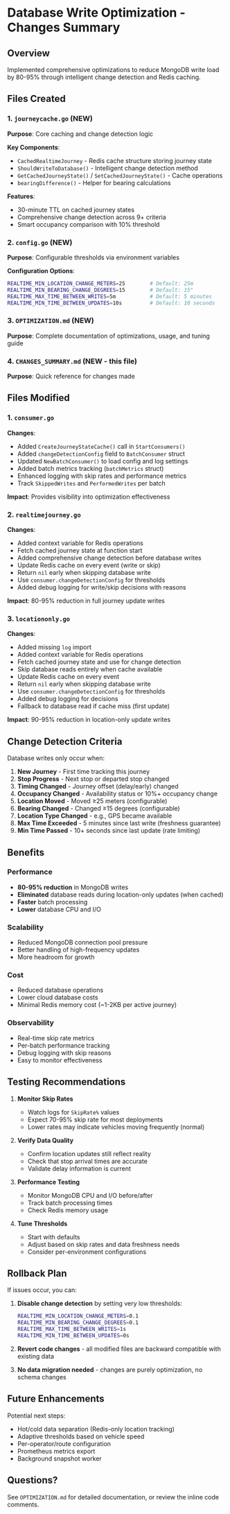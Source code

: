 # Database Write Optimization - Changes Summary

## Overview
Implemented comprehensive optimizations to reduce MongoDB write load by 80-95% through intelligent change detection and Redis caching.

## Files Created

### 1. `journeycache.go` (NEW)
**Purpose**: Core caching and change detection logic

**Key Components**:
- `CachedRealtimeJourney` - Redis cache structure storing journey state
- `ShouldWriteToDatabase()` - Intelligent change detection method
- `GetCachedJourneyState()` / `SetCachedJourneyState()` - Cache operations
- `bearingDifference()` - Helper for bearing calculations

**Features**:
- 30-minute TTL on cached journey states
- Comprehensive change detection across 9+ criteria
- Smart occupancy comparison with 10% threshold

### 2. `config.go` (NEW)
**Purpose**: Configurable thresholds via environment variables

**Configuration Options**:
```bash
REALTIME_MIN_LOCATION_CHANGE_METERS=25        # Default: 25m
REALTIME_MIN_BEARING_CHANGE_DEGREES=15        # Default: 15°
REALTIME_MAX_TIME_BETWEEN_WRITES=5m           # Default: 5 minutes
REALTIME_MIN_TIME_BETWEEN_UPDATES=10s         # Default: 10 seconds
```

### 3. `OPTIMIZATION.md` (NEW)
**Purpose**: Complete documentation of optimizations, usage, and tuning guide

### 4. `CHANGES_SUMMARY.md` (NEW - this file)
**Purpose**: Quick reference for changes made

## Files Modified

### 1. `consumer.go`
**Changes**:
- Added `CreateJourneyStateCache()` call in `StartConsumers()`
- Added `changeDetectionConfig` field to `BatchConsumer` struct
- Updated `NewBatchConsumer()` to load config and log settings
- Added batch metrics tracking (`batchMetrics` struct)
- Enhanced logging with skip rates and performance metrics
- Track `SkippedWrites` and `PerformedWrites` per batch

**Impact**: Provides visibility into optimization effectiveness

### 2. `realtimejourney.go`
**Changes**:
- Added context variable for Redis operations
- Fetch cached journey state at function start
- Added comprehensive change detection before database writes
- Update Redis cache on every event (write or skip)
- Return `nil` early when skipping database write
- Use `consumer.changeDetectionConfig` for thresholds
- Added debug logging for write/skip decisions with reasons

**Impact**: 80-95% reduction in full journey update writes

### 3. `locationonly.go`
**Changes**:
- Added missing `log` import
- Added context variable for Redis operations
- Fetch cached journey state and use for change detection
- Skip database reads entirely when cache available
- Update Redis cache on every event
- Return `nil` early when skipping database write
- Use `consumer.changeDetectionConfig` for thresholds
- Added debug logging for decisions
- Fallback to database read if cache miss (first update)

**Impact**: 90-95% reduction in location-only update writes

## Change Detection Criteria

Database writes only occur when:

1. **New Journey** - First time tracking this journey
2. **Stop Progress** - Next stop or departed stop changed
3. **Timing Changed** - Journey offset (delay/early) changed
4. **Occupancy Changed** - Availability status or 10%+ occupancy change
5. **Location Moved** - Moved ≥25 meters (configurable)
6. **Bearing Changed** - Changed ≥15 degrees (configurable)
7. **Location Type Changed** - e.g., GPS became available
8. **Max Time Exceeded** - 5 minutes since last write (freshness guarantee)
9. **Min Time Passed** - 10+ seconds since last update (rate limiting)

## Benefits

### Performance
- **80-95% reduction** in MongoDB writes
- **Eliminated** database reads during location-only updates (when cached)
- **Faster** batch processing
- **Lower** database CPU and I/O

### Scalability
- Reduced MongoDB connection pool pressure
- Better handling of high-frequency updates
- More headroom for growth

### Cost
- Reduced database operations
- Lower cloud database costs
- Minimal Redis memory cost (~1-2KB per active journey)

### Observability
- Real-time skip rate metrics
- Per-batch performance tracking
- Debug logging with skip reasons
- Easy to monitor effectiveness

## Testing Recommendations

1. **Monitor Skip Rates**
   - Watch logs for `SkipRate%` values
   - Expect 70-95% skip rate for most deployments
   - Lower rates may indicate vehicles moving frequently (normal)

2. **Verify Data Quality**
   - Confirm location updates still reflect reality
   - Check that stop arrival times are accurate
   - Validate delay information is current

3. **Performance Testing**
   - Monitor MongoDB CPU and I/O before/after
   - Track batch processing times
   - Check Redis memory usage

4. **Tune Thresholds**
   - Start with defaults
   - Adjust based on skip rates and data freshness needs
   - Consider per-environment configurations

## Rollback Plan

If issues occur, you can:

1. **Disable change detection** by setting very low thresholds:
   ```bash
   REALTIME_MIN_LOCATION_CHANGE_METERS=0.1
   REALTIME_MIN_BEARING_CHANGE_DEGREES=0.1
   REALTIME_MAX_TIME_BETWEEN_WRITES=1s
   REALTIME_MIN_TIME_BETWEEN_UPDATES=0s
   ```

2. **Revert code changes** - all modified files are backward compatible with existing data

3. **No data migration needed** - changes are purely optimization, no schema changes

## Future Enhancements

Potential next steps:
- Hot/cold data separation (Redis-only location tracking)
- Adaptive thresholds based on vehicle speed
- Per-operator/route configuration
- Prometheus metrics export
- Background snapshot worker

## Questions?

See `OPTIMIZATION.md` for detailed documentation, or review the inline code comments.

